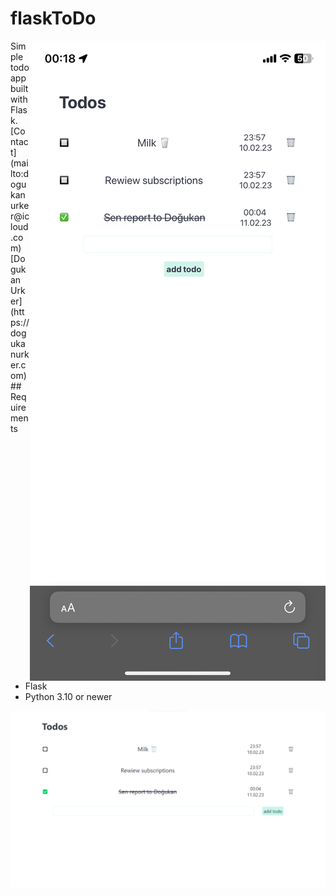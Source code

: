 # flaskToDo

<img style="float: right;" src="/images/appMobile.jpeg">
Simple todo app built with Flask.
<br/>
[Contact](mailto:dogukanurker@icloud.com)<br/>
[Dogukan Urker](https://dogukanurker.com)
## Requirements

- Flask
- Python 3.10 or newer

![appDesktop](/images/appDesktop.png)

